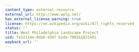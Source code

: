 ```yaml
---
content_type: external-resource
external_url: http://www.wplp.net/
has_external_license_warning: true
license: https://en.wikipedia.org/wiki/All_rights_reserved
status: ''
title: West Philadelphia Landscape Project
uid: fe52114e-0dab-4507-b1da-7001b1822481
wayback_url: ''
---
```


